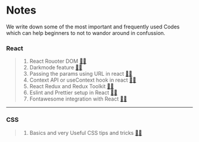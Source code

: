 # Notes

We write down some of the most important and frequently used Codes which can help beginners to not to wandor around in confussion.

### React

> 1. React Rouoter DOM [🔗🚀](React/React-Router.md)
> 2. Darkmode feature [🔗🚀](React/Darkmode.md)
> 3. Passing the params using URL in react [🔗🚀](React/Pass-Param-URL.md)
> 4. Context API or useContext hook in react [🔗🚀](React/ContextAPI.md)
> 5. React Redux and Redux Toolkit [🔗🚀](React/Redux.md)
> 6. Eslint and Prettier setup in React [🔗🚀](React/Eslint-Prettier.md)
> 7. Fontawesome integration with React [🔗🚀](React/Fontawesome-react.md)

---

### CSS

> 1. Basics and very Useful CSS tips and tricks [🔗🚀](CSS/Basics-CSS.md)
